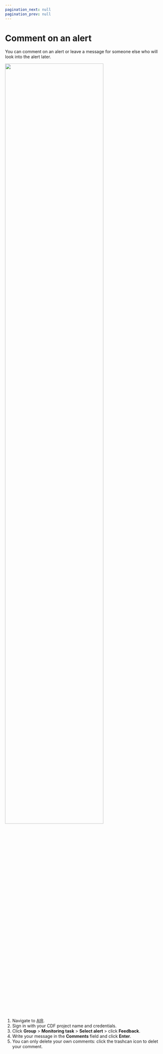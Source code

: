 ```yaml
---
pagination_next: null
pagination_prev: null
---
```


# Comment on an alert

You can comment on an alert or leave a message for someone else who will look into the alert later.

<img className="screenshot " src="https://apps-cdn.cogniteapp.com/@cognite/docs-portal-images/1.0.0/images/cdf/air/comment.gif" alt=" " width="80%"/>

1. Navigate to [AIR](https://air.cogniteapp.com).
1. Sign in with your CDF project name and credentials.
1. Click **Group** > **Monitoring task** > **Select alert** > click **Feedback**.
1. Write your message in the **Comments** field and click **Enter**.
1. You can only delete your own comments: click the trashcan icon to delet your comment.
